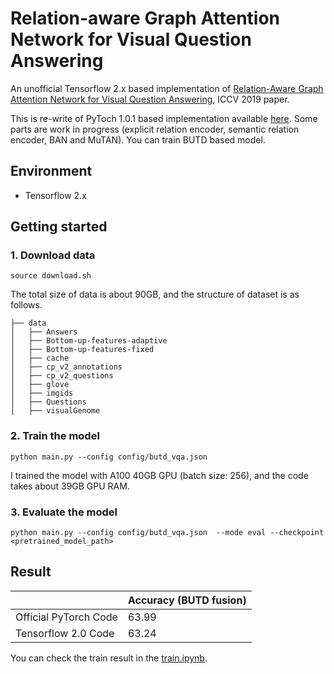 # Relation-aware Graph Attention Network for Visual Question Answering

An unofficial Tensorflow 2.x based implementation of [Relation-Aware Graph Attention Network for Visual Question Answering](https://arxiv.org/pdf/1903.12314.pdf), ICCV 2019 paper.

This is re-write of PyToch 1.0.1 based implementation available [here](https://github.com/linjieli222/VQA_ReGAT). Some parts are work in progress (explicit relation encoder, semantic relation encoder, BAN and MuTAN). You can train BUTD based  model.

## Environment

- Tensorflow 2.x


## Getting started

### 1. Download data

```
source download.sh
```   

The total size of data is about 90GB, and the structure of dataset is as follows.

```
├── data
│   ├── Answers
│   ├── Bottom-up-features-adaptive
│   ├── Bottom-up-features-fixed
│   ├── cache
│   ├── cp_v2_annotations
│   ├── cp_v2_questions
│   ├── glove
│   ├── imgids
│   ├── Questions
│   ├── visualGenome
```

### 2. Train the model

	python main.py --config config/butd_vqa.json
    
I trained the model with A100 40GB GPU (batch size: 256), and the code takes about 39GB GPU RAM.
    
### 3. Evaluate the model

	python main.py --config config/butd_vqa.json  --mode eval --checkpoint <pretrained_model_path>
    
## Result

| | Accuracy (BUTD fusion) |
|-|-|
|Official PyTorch Code| 63.99|
|Tensorflow 2.0 Code| 63.24 |

You can check the train result in the [train.ipynb](https://github.com/jhss/TF_VQA_ReGAT/blob/main/train.ipynb).



